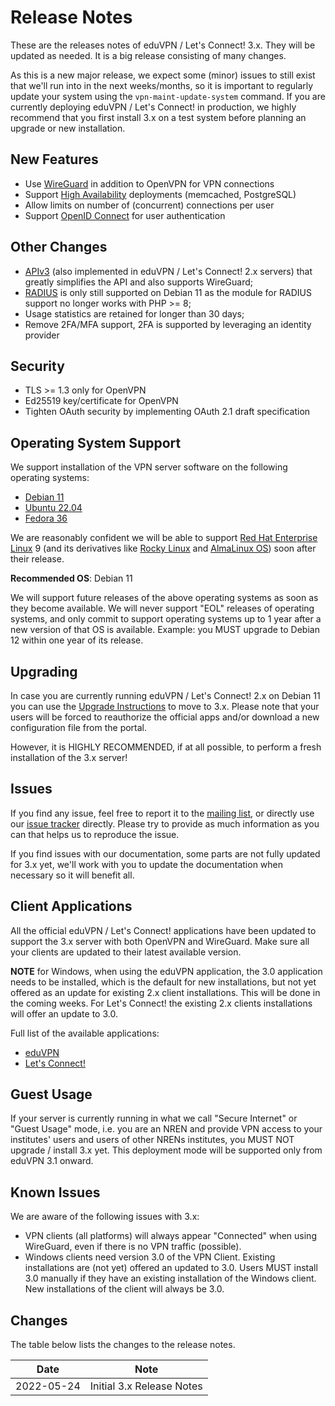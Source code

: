 # Release Notes

These are the releases notes of eduVPN / Let's Connect! 3.x. They will be 
updated as needed. It is a big release consisting of many changes.

As this is a new major release, we expect some (minor) issues to still exist 
that we'll run into in the next weeks/months, so it is important to regularly 
update your system using the `vpn-maint-update-system` command. If you are 
currently deploying eduVPN / Let's Connect! in production, we highly recommend 
that you first install 3.x on a test system before planning an upgrade or new 
installation.

## New Features

- Use [WireGuard](https://www.wireguard.com/) in addition to OpenVPN for VPN 
  connections
- Support [High Availability](HA.md) deployments (memcached, PostgreSQL)
- Allow limits on number of (concurrent) connections per user
- Support [OpenID Connect](MOD_AUTH_OPENIDC.md) for user authentication

## Other Changes

- [APIv3](API.md) (also implemented in eduVPN / Let's Connect! 2.x servers) 
  that greatly simplifies the API and also supports WireGuard;
- [RADIUS](RADIUS.md) is only still supported on Debian 11 as the module for 
  RADIUS support no longer works with PHP >= 8;
- Usage statistics are retained for longer than 30 days;
- Remove 2FA/MFA support, 2FA is supported by leveraging an identity provider

## Security

- TLS >= 1.3 only for OpenVPN
- Ed25519 key/certificate for OpenVPN
- Tighten OAuth security by implementing OAuth 2.1 draft specification

## Operating System Support

We support installation of the VPN server software on the following operating 
systems:

- [Debian 11](DEPLOY_DEBIAN.md)
- [Ubuntu 22.04](DEPLOY_DEBIAN.md)
- [Fedora 36](DEPLOY_FEDORA.md)

We are reasonably confident we will be able to support 
[Red Hat Enterprise Linux](https://www.redhat.com/en/technologies/linux-platforms/enterprise-linux)
9 (and its derivatives like [Rocky Linux](https://rockylinux.org/) and 
[AlmaLinux OS](https://almalinux.org/)) soon after their release.

**Recommended OS**: Debian 11

We will support future releases of the above operating systems as soon as they 
become available. We will never support "EOL" releases of operating systems, 
and only commit to support operating systems up to 1 year after a new version 
of that OS is available. Example: you MUST upgrade to Debian 12 within one year 
of its release.

## Upgrading

In case you are currently running eduVPN / Let's Connect! 2.x on Debian 11 you 
can use the [Upgrade Instructions](FROM_2_TO_3.md) to move to 3.x. Please note 
that your users will be forced to reauthorize the official apps and/or download 
a new configuration file from the portal.

However, it is HIGHLY RECOMMENDED, if at all possible, to perform a fresh 
installation of the 3.x server!

## Issues

If you find any issue, feel free to report it to the 
[mailing list](https://list.surfnet.nl/mailman/listinfo/eduvpn-deploy), or 
directly use our [issue tracker](https://todo.sr.ht/~eduvpn/server) directly. 
Please try to provide as much information as you can that helps us to reproduce 
the issue.

If you find issues with our documentation, some parts are not fully updated for
3.x yet, we'll work with you to update the documentation when necessary so it 
will benefit all.

## Client Applications

All the official eduVPN / Let's Connect! applications have been updated to 
support the 3.x server with both OpenVPN and WireGuard. Make sure all your 
clients are updated to their latest available version. 

**NOTE** for Windows, when using the eduVPN application, the 3.0 application 
needs to be installed, which is the default for new installations, but not yet 
offered as an  update for existing 2.x client installations. This will be done 
in the coming weeks. For Let's Connect! the existing 2.x clients installations 
will offer an update to 3.0.

Full list of the available applications:

* [eduVPN](https://app.eduvpn.org/)
* [Let's Connect!](https://app.letsconnect-vpn.org/)

## Guest Usage 

If your server is currently running in what we call "Secure Internet" or 
"Guest Usage" mode, i.e. you are an NREN and provide VPN access to your 
institutes' users and users of other NRENs institutes, you MUST NOT upgrade / 
install 3.x yet. This deployment mode will be supported only from eduVPN 3.1 
onward.

## Known Issues

We are aware of the following issues with 3.x:

* VPN clients (all platforms) will always appear "Connected" when using 
  WireGuard, even if there is no VPN traffic (possible).
* Windows clients need version 3.0 of the VPN Client. Existing installations
  are (not yet) offered an updated to 3.0. Users MUST install 3.0 manually if 
  they have an existing installation of the Windows client. New installations 
  of the client will always be 3.0.
  
## Changes

The table below lists the changes to the release notes.

| Date       | Note                      |
| ---------- | ------------------------- |
| 2022-05-24 | Initial 3.x Release Notes | 
